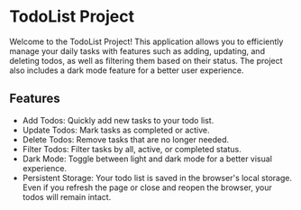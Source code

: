 # TodoList Project

Welcome to the TodoList Project! This application allows you to efficiently manage your daily tasks with features such as adding, updating, and deleting todos, as well as filtering them based on their status. The project also includes a dark mode feature for a better user experience.

## Features

- Add Todos: Quickly add new tasks to your todo list.
- Update Todos: Mark tasks as completed or active.
- Delete Todos: Remove tasks that are no longer needed.
- Filter Todos: Filter tasks by all, active, or completed status.
- Dark Mode: Toggle between light and dark mode for a better visual experience.
- Persistent Storage: Your todo list is saved in the browser's local storage. Even if you refresh the page or close and reopen the browser, your todos will remain intact.


